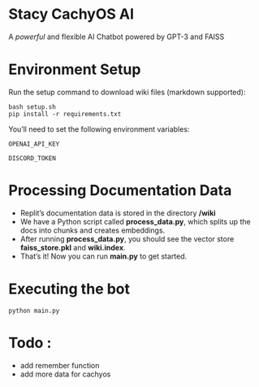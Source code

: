 # Stacy CachyOS AI

A  *powerful* and flexible AI Chatbot powered by GPT-3 and FAISS 

# Environment Setup
Run the setup command to download wiki files (markdown supported):

```shell
bash setup.sh
pip install -r requirements.txt
```

You’ll need to set the following environment variables:

```shell
OPENAI_API_KEY
```

```shell
DISCORD_TOKEN
```

# Processing Documentation Data
- Replit’s documentation data is stored in the directory **/wiki**
- We have a Python script called **process_data.py**, which splits up the docs into chunks and creates embeddings. 
- After running **process_data.py**, you should see the vector store **faiss_store.pkl** and **wiki.index**.
- That’s it! Now you can run **main.py** to get started.

# Executing the bot

```shell
python main.py
```

# Todo :
- add remember function
- add more data for cachyos